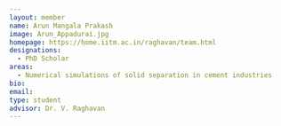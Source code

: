 ```yaml
---
layout: member
name: Arun Mangala Prakash
image: Arun_Appadurai.jpg
homepage: https://home.iitm.ac.in/raghavan/team.html
designations: 
  - PhD Scholar
areas: 
  - Numerical simulations of solid separation in cement industries
bio: 
email: 
type: student
advisor: Dr. V. Raghavan
---
```

